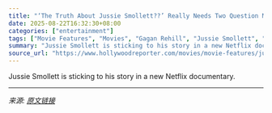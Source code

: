 ```yaml
---
title: "‘The Truth About Jussie Smollett??’ Really Needs Two Question Marks. What the Director Has to Say"
date: 2025-08-22T16:32:30+08:00
categories: ["entertainment"]
tags: ["Movie Features", "Movies", "Gagan Rehill", "Jussie Smollett", "Netflix"]
summary: "Jussie Smollett is sticking to his story in a new Netflix documentary."
source_url: "https://www.hollywoodreporter.com/movies/movie-features/jussie-smollett-truth-in-new-netflix-documentary-1236348143/"
---
```


Jussie Smollett is sticking to his story in a new Netflix documentary.

---

*来源: [原文链接](https://www.hollywoodreporter.com/movies/movie-features/jussie-smollett-truth-in-new-netflix-documentary-1236348143/)*
